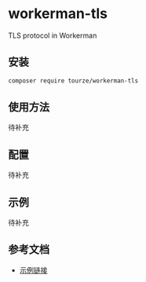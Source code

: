 # workerman-tls

TLS protocol in Workerman

## 安装

```bash
composer require tourze/workerman-tls
```

## 使用方法

待补充

## 配置

待补充

## 示例

待补充

## 参考文档

- [示例链接](https://example.com)
